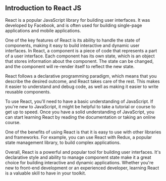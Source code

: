 ## Introduction to React JS

React is a popular JavaScript library for building user interfaces. It was developed by Facebook, and is often used for building single-page applications and mobile applications.

One of the key features of React is its ability to handle the state of components, making it easy to build interactive and dynamic user interfaces. In React, a component is a piece of code that represents a part of a user interface. Each component has its own state, which is an object that stores information about the component. The state can be changed, and the component will re-render itself to reflect the new state.

React follows a declarative programming paradigm, which means that you describe the desired outcome, and React takes care of the rest. This makes it easier to understand and debug code, as well as making it easier to write reusable components.

To use React, you'll need to have a basic understanding of JavaScript. If you're new to JavaScript, it might be helpful to take a tutorial or course to get up to speed. Once you have a solid understanding of JavaScript, you can start learning React by reading the documentation or taking an online course.

One of the benefits of using React is that it is easy to use with other libraries and frameworks. For example, you can use React with Redux, a popular state management library, to build complex applications.

Overall, React is a powerful and popular tool for building user interfaces. It's declarative style and ability to manage component state make it a great choice for building interactive and dynamic applications. Whether you're new to front-end development or an experienced developer, learning React is a valuable skill to have in your toolkit.
